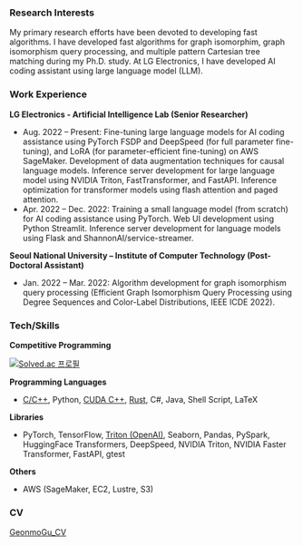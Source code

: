### Research Interests
My primary research efforts have been devoted to developing fast algorithms. I have developed fast algorithms for graph isomorphim, graph isomorphism query processing, and multiple pattern Cartesian tree matching during my Ph.D. study. At LG Electronics, I have developed AI coding assistant using large language model (LLM).

### Work Experience
**LG Electronics - Artificial Intelligence Lab (Senior Researcher)**
- Aug. 2022 – Present: Fine-tuning large language models for AI coding assistance using PyTorch FSDP and DeepSpeed (for full parameter fine-tuning), and LoRA (for parameter-efficient fine-tuning) on AWS SageMaker. Development of data augmentation techniques for causal language models. Inference server development for large language model using NVIDIA Triton, FastTransformer, and FastAPI. Inference optimization for transformer models using flash attention and paged attention.
- Apr. 2022 – Dec. 2022: Training a small language model (from scratch) for AI coding assistance using PyTorch. Web UI development using Python Streamlit. Inference server development for language models using Flask and ShannonAI/service-streamer.

**Seoul National University – Institute of Computer Technology (Post-Doctoral Assistant)**
- Jan. 2022 – Mar. 2022: Algorithm development for graph isomorphism query processing (Efficient Graph Isomorphism Query Processing using Degree Sequences and Color-Label Distributions, IEEE ICDE 2022). 


### Tech/Skills
**Competitive Programming**

[![Solved.ac
프로필](http://mazassumnida.wtf/api/v2/generate_badge?boj=gmgu)](https://solved.ac/gmgu)

**Programming Languages**
- [C/C++](https://github.com/gmgu/GI), Python, [CUDA C++](https://github.com/gmgu/study-cuda), [Rust](https://github.com/gmgu/study-rust), C#, Java, Shell Script, LaTeX

**Libraries**
- PyTorch, TensorFlow, [Triton (OpenAI)](https://github.com/gmgu/study-trident), Seaborn, Pandas, PySpark, HuggingFace Transformers, DeepSpeed, NVIDIA Triton, NVIDIA Faster Transformer, FastAPI, gtest

**Others**
- AWS (SageMaker, EC2, Lustre, S3)

### CV
[GeonmoGu_CV](https://github.com/gmgu/gmgu/blob/main/GeonmoGu_CV.pdf)
 
